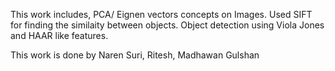 This work includes, PCA/ Eignen vectors concepts on Images. Used SIFT for finding the similaity between objects. Object detection using Viola Jones and HAAR like features.

This work is done by Naren Suri, Ritesh, Madhawan Gulshan
